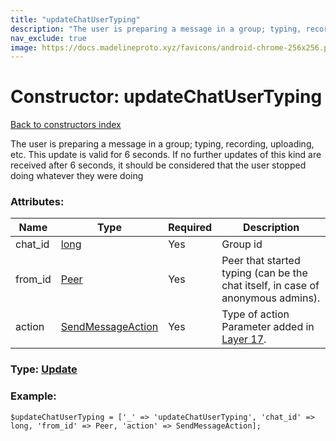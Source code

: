 ```yaml
---
title: "updateChatUserTyping"
description: "The user is preparing a message in a group; typing, recording, uploading, etc. This update is valid for 6 seconds. If no further updates of this kind are received after 6 seconds, it should be considered that the user stopped doing whatever they were doing"
nav_exclude: true
image: https://docs.madelineproto.xyz/favicons/android-chrome-256x256.png
---
```

# Constructor: updateChatUserTyping  
[Back to constructors index](/API_docs/constructors/index.html)



The user is preparing a message in a group; typing, recording, uploading, etc. This update is valid for 6 seconds. If no further updates of this kind are received after 6 seconds, it should be considered that the user stopped doing whatever they were doing

### Attributes:

| Name     |    Type       | Required | Description |
|----------|---------------|----------|-------------|
|chat\_id|[long](/API_docs/types/long.html) | Yes|Group id|
|from\_id|[Peer](/API_docs/types/Peer.html) | Yes|Peer that started typing (can be the chat itself, in case of anonymous admins).|
|action|[SendMessageAction](/API_docs/types/SendMessageAction.html) | Yes|Type of action<br>Parameter added in [Layer 17](https://core.telegram.org/api/layers#layer-17).|



### Type: [Update](/API_docs/types/Update.html)


### Example:

```
$updateChatUserTyping = ['_' => 'updateChatUserTyping', 'chat_id' => long, 'from_id' => Peer, 'action' => SendMessageAction];
```  
